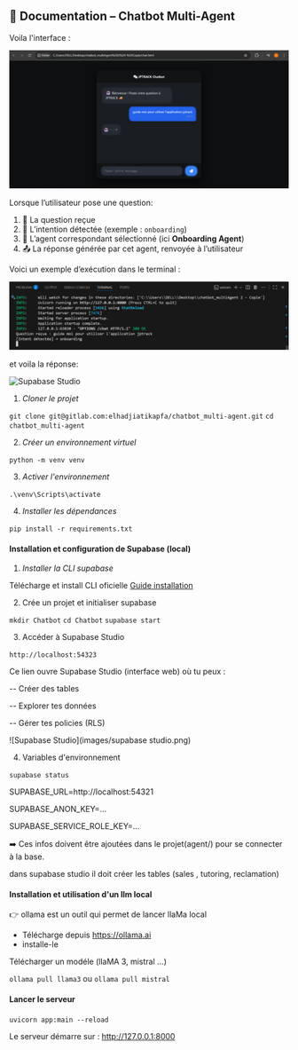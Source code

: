 ## **📘 Documentation – Chatbot Multi-Agent**
Voila l'interface :

![Supabase Studio](images/interface.png)

Lorsque l’utilisateur pose une question:

1. 📩 La question reçue  
2. 🧠 L’intention détectée (exemple : `onboarding`)  
3. 🤖 L’agent correspondant sélectionné (ici **Onboarding Agent**)  
4. 📤 La réponse générée par cet agent, renvoyée à l’utilisateur  

Voici un exemple d’exécution dans le terminal :


![Supabase Studio](images/serv.png)


et voila la réponse: 

![Supabase Studio](images/réponse.png)





1. _Cloner le projet_

`git clone git@gitlab.com:elhadjiatikapfa/chatbot_multi-agent.git`
`cd chatbot_multi-agent`

2. _Créer un environnement virtuel_

`python -m venv venv`

3. _Activer l'environnement_ 

`.\venv\Scripts\activate`

4. _Installer les dépendances_ 

`pip install -r requirements.txt`

#### Installation et configuration de Supabase (local)

1. _Installer la CLI supabase_

Télécharge et install CLI oficielle 
[Guide installation](https://supabase.com/docs/guides/local-development/cli/getting-started)


2. Crée un projet et initialiser supabase

`mkdir Chatbot`
`cd Chatbot`
`supabase start`

3. Accéder à Supabase Studio

`http://localhost:54323`

Ce lien ouvre Supabase Studio (interface web) où tu peux :

-- Créer des tables

-- Explorer tes données

-- Gérer tes policies (RLS)

![Supabase Studio](images/supabase studio.png)

4. Variables d'environnement

`supabase status`

SUPABASE_URL=http://localhost:54321

SUPABASE_ANON_KEY=...

SUPABASE_SERVICE_ROLE_KEY=...

➡️ Ces infos doivent être ajoutées dans le projet(agent/) pour se connecter à la base.

dans supabase studio il doit créer les tables (sales , tutoring, reclamation)

#### Installation et utilisation d'un llm local

👉 ollama est un outil qui permet de lancer llaMa local 
- Télécharge depuis https://ollama.ai
- installe-le

Télécharger un modéle (llaMA 3, mistral ...)

`ollama pull llama3` ou `ollama pull mistral`

#### Lancer le serveur

`uvicorn app:main --reload`

Le serveur démarre sur : http://127.0.0.1:8000



















